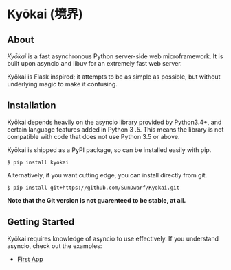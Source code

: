 # Kyōkai (境界)

## About
*Kyōkai* is a fast asynchronous Python server-side web microframework. It is built upon asyncio and libuv for an 
extremely fast web server.

Kyōkai is Flask inspired; it attempts to be as simple as possible, but without underlying magic to make it confusing.

## Installation

Kyōkai depends heavily on the asyncio library provided by Python3.4+, and certain language features added in Python 3
.5. This means the library is not compatible with code that does not use Python 3.5 or above.

Kyōkai is shipped as a PyPI package, so can be installed easily with pip.

    $ pip install kyokai
    
Alternatively, if you want cutting edge, you can install directly from git.

    $ pip install git+https://github.com/SunDwarf/Kyokai.git
    
**Note that the Git version is not guarenteed to be stable, at all.**
 
## Getting Started

Kyōkai requires knowledge of asyncio to use effectively. If you understand asyncio, check out the examples:

 - [First App](/examples/first-app)